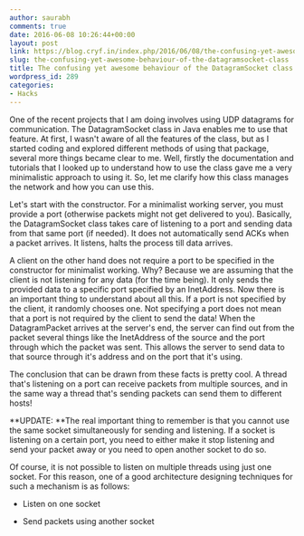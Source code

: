 ```yaml
---
author: saurabh
comments: true
date: 2016-06-08 10:26:44+00:00
layout: post
link: https://blog.cryf.in/index.php/2016/06/08/the-confusing-yet-awesome-behaviour-of-the-datagramsocket-class/
slug: the-confusing-yet-awesome-behaviour-of-the-datagramsocket-class
title: The confusing yet awesome behaviour of the DatagramSocket class
wordpress_id: 289
categories:
- Hacks
---
```


One of the recent projects that I am doing involves using UDP datagrams for communication. The DatagramSocket class in Java enables me to use that feature. At first, I wasn't aware of all the features of the class, but as I started coding and explored different methods of using that package, several more things became clear to me. Well, firstly the documentation and tutorials that I looked up to understand how to use the class gave me a very minimalistic approach to using it. So, let me clarify how this class manages the network and how you can use this.

Let's start with the constructor. For a minimalist working server, you must provide a port (otherwise packets might not get delivered to you). Basically, the DatagramSocket class takes care of listening to a port and sending data from that same port (if needed). It does not automatically send ACKs when a packet arrives. It listens, halts the process till data arrives.

A client on the other hand does not require a port to be specified in the constructor for minimalist working. Why? Because we are assuming that the client is not listening for any data (for the time being). It only sends the provided data to a specific port specified by an InetAddress. Now there is an important thing to understand about all this. If a port is not specified by the client, it randomly chooses one. Not specifying a port does not mean that a port is not required by the client to send the data! When the DatagramPacket arrives at the server's end, the server can find out from the packet several things like the InetAddress of the source and the port through which the packet was sent. This allows the server to send data to that source through it's address and on the port that it's using.

The conclusion that can be drawn from these facts is pretty cool. A thread that's listening on a port can receive packets from multiple sources, and in the same way a thread that's sending packets can send them to different hosts!

**UPDATE:
**The real important thing to remember is that you cannot use the same socket simultaneously for sending and listening. If a socket is listening on a certain port, you need to either make it stop listening and send your packet away or you need to open another socket to do so.

Of course, it is not possible to listen on multiple threads using just one socket. For this reason, one of a good architecture designing techniques for such a mechanism is as follows:



 	
  * Listen on one socket

 	
  * Send packets using another socket


